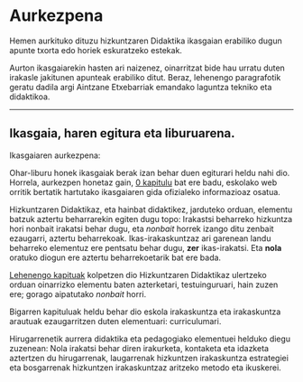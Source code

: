 # Aurkezpena

Hemen aurkituko dituzu hizkuntzaren Didaktika ikasgaian erabiliko dugun apunte txorta edo horiek eskuratzeko estekak.

Aurton ikasgaiarekin hasten ari naizenez, oinarritzat bide hau urratu duten irakasle jakitunen apunteak erabiliko ditut. Beraz, lehenengo paragrafotik geratu dadila argi Aintzane Etxebarriak emandako laguntza tekniko eta didaktikoa.

---

## Ikasgaia, haren egitura eta liburuarena.

Ikasgaiaren aurkezpena:

Ohar-liburu honek ikasgaiak berak izan behar duen egiturari heldu nahi dio. Horrela, aurkezpen honetaz gain, [0 kapitulu](/chapter1.md) bat ere badu, eskolako web orritik bertatik hartutako ikasgaiaren gida ofizialeko informazioaz osatua.

Hizkuntzaren Didaktikaz, eta hainbat didaktikez, jarduteko orduan, elementu batzuk aztertu beharrarekin egiten dugu topo: Irakastsi beharreko hizkuntza hori nonbait irakatsi behar dugu, eta _nonbait_ horrek izango ditu zenbait ezaugarri, aztertu beharrekoak. Ikas-irakaskuntzaz ari garenean landu beharreko elementuz ere pentsatu behar dugu, **zer** ikas-irakatsi. Eta **nola** oratuko diogun ere aztertu beharrekoetarik bat ere bada. 

 [Lehenengo kapituak](/1-testuingurua.md) kolpetzen dio Hizkuntzaren Didaktikaz ulertzeko orduan oinarrizko elementu baten azterketari, testuinguruari, hain zuzen ere; gorago aipatutako _nonbait_ horri.

Bigarren kapituluak heldu behar dio  eskola irakaskuntza eta irakaskuntza arautuak ezaugarritzen duten elementuari: curriculumari.

Hirugarrenetik aurrera didaktika eta pedagogiako elementuei helduko diegu zuzenean: Nola irakatsi behar diren irakurketa, kontaketa eta idazketa aztertzen du hirugarrenak, laugarrenak hizkuntzen irakaskuntza estrategiei eta bosgarrenak hizkuntzen irakaskuntzaz aritzeko metodo eta ikuskerei.



